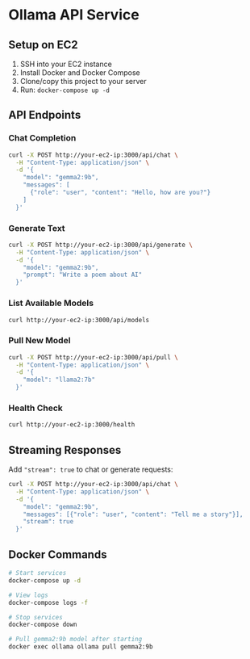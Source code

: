 # Ollama API Service

## Setup on EC2

1. SSH into your EC2 instance
2. Install Docker and Docker Compose
3. Clone/copy this project to your server
4. Run: `docker-compose up -d`

## API Endpoints

### Chat Completion
```bash
curl -X POST http://your-ec2-ip:3000/api/chat \
  -H "Content-Type: application/json" \
  -d '{
    "model": "gemma2:9b",
    "messages": [
      {"role": "user", "content": "Hello, how are you?"}
    ]
  }'
```

### Generate Text
```bash
curl -X POST http://your-ec2-ip:3000/api/generate \
  -H "Content-Type: application/json" \
  -d '{
    "model": "gemma2:9b",
    "prompt": "Write a poem about AI"
  }'
```

### List Available Models
```bash
curl http://your-ec2-ip:3000/api/models
```

### Pull New Model
```bash
curl -X POST http://your-ec2-ip:3000/api/pull \
  -H "Content-Type: application/json" \
  -d '{
    "model": "llama2:7b"
  }'
```

### Health Check
```bash
curl http://your-ec2-ip:3000/health
```

## Streaming Responses

Add `"stream": true` to chat or generate requests:

```bash
curl -X POST http://your-ec2-ip:3000/api/chat \
  -H "Content-Type: application/json" \
  -d '{
    "model": "gemma2:9b",
    "messages": [{"role": "user", "content": "Tell me a story"}],
    "stream": true
  }'
```

## Docker Commands

```bash
# Start services
docker-compose up -d

# View logs
docker-compose logs -f

# Stop services
docker-compose down

# Pull gemma2:9b model after starting
docker exec ollama ollama pull gemma2:9b
```